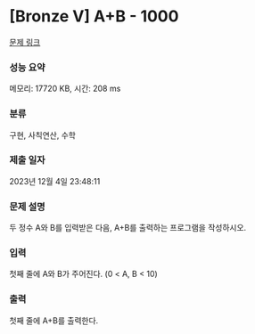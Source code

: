# [Bronze V] A+B - 1000 

[문제 링크](https://www.acmicpc.net/problem/1000) 

### 성능 요약

메모리: 17720 KB, 시간: 208 ms

### 분류

구현, 사칙연산, 수학

### 제출 일자

2023년 12월 4일 23:48:11

### 문제 설명

<p>두 정수 A와 B를 입력받은 다음, A+B를 출력하는 프로그램을 작성하시오.</p>

### 입력 

 <p>첫째 줄에 A와 B가 주어진다. (0 < A, B < 10)</p>

### 출력 

 <p>첫째 줄에 A+B를 출력한다.</p>

